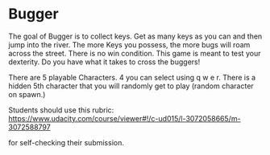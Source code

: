 Bugger
===============================
The goal of Bugger is to collect keys.
Get as many keys as you can and then jump into the river. The more Keys you possess, the more bugs will roam across the street.
There is no win condition. This game is meant to test your dexterity. Do you have what it takes to cross the buggers!

There are 5 playable Characters. 4 you can select using q w e r. There is a hidden 5th character that you will randomly get to play (random character on spawn.)


Students should use this rubric: https://www.udacity.com/course/viewer#!/c-ud015/l-3072058665/m-3072588797

for self-checking their submission.
